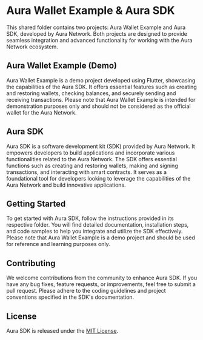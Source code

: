 # Aura Wallet Example & Aura SDK

This shared folder contains two projects: Aura Wallet Example and Aura SDK, developed by Aura Network. Both projects are designed to provide seamless integration and advanced functionality for working with the Aura Network ecosystem.

## Aura Wallet Example (Demo)

Aura Wallet Example is a demo project developed using Flutter, showcasing the capabilities of the Aura SDK. It offers essential features such as creating and restoring wallets, checking balances, and securely sending and receiving transactions. Please note that Aura Wallet Example is intended for demonstration purposes only and should not be considered as the official wallet for the Aura Network.

## Aura SDK

Aura SDK is a software development kit (SDK) provided by Aura Network. It empowers developers to build applications and incorporate various functionalities related to the Aura Network. The SDK offers essential functions such as creating and restoring wallets, making and signing transactions, and interacting with smart contracts. It serves as a foundational tool for developers looking to leverage the capabilities of the Aura Network and build innovative applications.

## Getting Started

To get started with Aura SDK, follow the instructions provided in its respective folder. You will find detailed documentation, installation steps, and code samples to help you integrate and utilize the SDK effectively. Please note that Aura Wallet Example is a demo project and should be used for reference and learning purposes only.

## Contributing

We welcome contributions from the community to enhance Aura SDK. If you have any bug fixes, feature requests, or improvements, feel free to submit a pull request. Please adhere to the coding guidelines and project conventions specified in the SDK's documentation.

## License

Aura SDK is released under the [MIT License](https://github.com/aura-nw/aura-sdk/blob/main/LICENSE).

